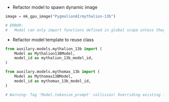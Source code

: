 - Refactor model to spawn dynamic image

```python
image = mk_gpu_image("PygmalionAI/mythalion-13b")

# ERROR:
#   Modal can only import functions defined in global scope unless they are `serialized=True`
```

- Refactor model template to reuse class

```python
from auxilary.models.mythalion_13b import (
    Model as Mythalion13BModel,
    model_id as mythalion_13b_model_id,
)

from auxilary.models.mythomax_13b import (
    Model as Mythomax13BModel,
    model_id as mythomax_13b_model_id,
)

# Warning: Tag 'Model.tokenize_prompt' collision! Overriding existing function [auxilary.models.mythalion_13b].Model.tokenize_prompt with new function [auxilary.models.mythomax_13b].Model.tokenize_prompt
```
